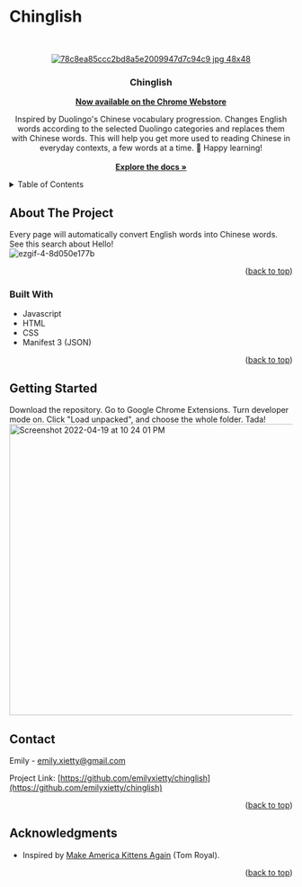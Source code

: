 # Chinglish

<div id="top"></div>

<!-- PROJECT LOGO -->
<br />
<div align="center">
  <a href="https://github.com/emilyxietty/chinglish">

![78c8ea85ccc2bd8a5e2009947d7c94c9 jpg 48x48](https://user-images.githubusercontent.com/40601891/164949861-faaa7fc4-aa76-4161-b7d5-3508815e4d8d.png)

  </a>


<h3 align="center">Chinglish</h3>
      <a href="https://chrome.google.com/webstore/detail/chinglish/llccnakbjfgdfpibogafdmmfnhhiioep?hl=en-US"><strong>Now available on the Chrome Webstore </strong></a>


  <p align="center">
    Inspired by Duolingo's Chinese vocabulary progression. Changes English words according to the selected Duolingo categories and replaces them with Chinese words. This will help you get more used to reading Chinese in everyday contexts, a few words at a time. 🤠 Happy learning!
    <br>
    <br>
    <a href="https://github.com/emilyxietty/chinglish/tree/main/chinglish"><strong>Explore the docs »</strong></a>
    <br />
  </p>
</div>


<!-- TABLE OF CONTENTS -->
<details>
  <summary>Table of Contents</summary>
  <ol>
    <li>
      <a href="#about-the-project">About The Project</a>
      <ul>
        <li><a href="#built-with">Built With</a></li>
      </ul>
    </li>
    <li><a href="#contact">Contact</a></li>
    <li><a href="#acknowledgments">Acknowledgments</a></li>
  </ol>
</details>




<!-- ABOUT THE PROJECT -->
## About The Project
Every page will automatically convert English words into Chinese words. See this search about Hello!
<br>
![ezgif-4-8d050e177b](https://user-images.githubusercontent.com/40601891/164949714-989e5074-6c78-4955-8c77-0f3bc22f598b.gif)

<p align="right">(<a href="#top">back to top</a>)</p>


### Built With

* Javascript
* HTML
* CSS
* Manifest 3 (JSON)

<p align="right">(<a href="#top">back to top</a>)</p>


<!-- GETTING STARTED -->
## Getting Started

Download the repository. Go to Google Chrome Extensions. Turn developer mode on. Click "Load unpacked", and choose the whole folder. Tada!
<br>
<img width="518" alt="Screenshot 2022-04-19 at 10 24 01 PM" src="https://user-images.githubusercontent.com/40601891/164134633-e62487e4-3467-4b5b-b5f7-cafaee25a605.png">

<!-- CONTACT -->
## Contact

Emily - emily.xietty@gmail.com

Project Link: [https://github.com/emilyxietty/chinglish](https://github.com/emilyxietty/chinglish)

<p align="right">(<a href="#top">back to top</a>)</p>



<!-- ACKNOWLEDGMENTS -->
## Acknowledgments

* Inspired by [Make America Kittens Again](https://github.com/tomroyal/Make-America-Kittens-Again) (Tom Royal).

<p align="right">(<a href="#top">back to top</a>)</p>
